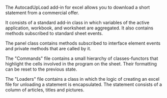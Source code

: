 The AutocadUpLoad add-in for excel allows you to download a short statement from a commercial offer. 

It consists of a standard add-in class in which variables of the active application, workbook, and worksheet are aggregated. It also contains methods subscribed to standard sheet events. 

The panel class contains methods subscribed to interface element events and private methods that are called by it. 

The "Commands" file contains a small hierarchy of classes-functors that highlight the cells involved in the program on the sheet. Their formatting can be reset to the previous state. 

The "Loaders" file contains a class in which the logic of creating an excel file for unloading a statement is encapsulated. The statement consists of a column of articles, titles and pictures.
